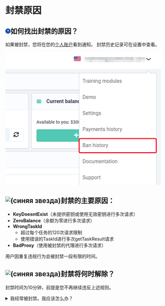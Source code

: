 ﻿# 封禁原因
## ![(вопрос)](./images/Aspose.Words.bbd9194a-7e5f-4818-92e0-dfa2931e5a81.001.png)**如何找出封禁的原因？**
如果被封禁，您将在您的[个人账户](https://capmonster.cloud/Dashboard)看到通知。
封禁历史记录可在设置中查看。

![](./images/ban-history.png)
## ![(синяя звезда)](./images/Aspose.Words.bbd9194a-7e5f-4818-92e0-dfa2931e5a81.003.png)**封禁的主要原因：**
- **KeyDoesntExist**（未提供密钥或使用无效密钥进行多次请求）
- **ZeroBalance**（余额为零进行多次请求）
- **WrongTaskId**
  - 超过每个任务的120次请求限制
  - 使用错误的TaskId进行多次getTaskResult请求
- **BadProxy**（使用被封禁的代理进行多次请求）

用户因重复违规行为会被封禁一段有限的时间。
## ![(синяя звезда)](./images/Aspose.Words.bbd9194a-7e5f-4818-92e0-dfa2931e5a81.004.png)**封禁将何时解除？**
封禁时间为10分钟，前提是您不再继续违反上述规则。

<details>
<summary>
我经常被封禁。我应该怎么办？
</summary>

原因是您的应用程序/脚本发送了多个错误的API请求。

**我是用户**

如果您不是发送验证码的应用程序/脚本的开发者，请联系他们的支持团队，并解释验证码识别服务因多次错误请求而封禁您的情况（详细阅读封禁原因的解释）。

**我是开发者**

如果您是开发者，请按照规则和限制进行以下更改：

- 确保您的应用程序或脚本向API发送正确的请求。确保所有参数正确，包括密钥、任务ID和其他必需的数据。
- 遵守验证码识别服务设定的每个任务的请求数量限制和其他限制。如果您的应用程序发送了过多的请求，可能会导致封禁。
- 确保您使用可靠的代理服务器，以避免因使用被封禁的代理而导致封禁。

要查看有效查询的示例，请参阅[Captcha Types](https://docs.capmonster.cloud/docs/captchas)。

</details>
